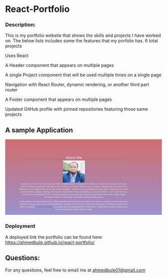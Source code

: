 
# React-Portfolio

### Description: 
This is my portfolio website that shows the skills and projects I have worked on. The below lists includes some the features that my porfolio has. 
6 total projects


Uses React


A Header component that appears on multiple pages


A single Project component that will be used multiple times on a single page


Navigation with React Router, dynamic rendering, or another third part router


A Footer component that appears on multiple pages


Updated GitHub profile with pinned repositories featuring those same projects


## A sample Application 
![screenshot](sample-picture.png)


### Deployment

A deployed link the portfolio can be found here: https://ahmedbule.github.io/react-portfolio/


## Questions: 
For any questions, feel free to email me at ahmedbule01@gmail.com





